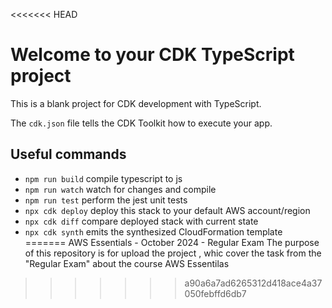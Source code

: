 <<<<<<< HEAD
# Welcome to your CDK TypeScript project

This is a blank project for CDK development with TypeScript.

The `cdk.json` file tells the CDK Toolkit how to execute your app.

## Useful commands

* `npm run build`   compile typescript to js
* `npm run watch`   watch for changes and compile
* `npm run test`    perform the jest unit tests
* `npx cdk deploy`  deploy this stack to your default AWS account/region
* `npx cdk diff`    compare deployed stack with current state
* `npx cdk synth`   emits the synthesized CloudFormation template
=======
AWS Essentials - October 2024 - Regular Exam
 The purpose of this repоsitory is for upload the project , whic cover the task from the "Regular Exam" about the course AWS Essentilas   
>>>>>>> a90a6a7ad6265312d418ace4a37050febffd6db7
